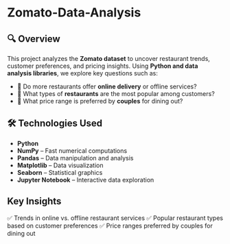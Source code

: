 # Zomato-Data-Analysis

## 🔍 Overview
This project analyzes the **Zomato dataset** to uncover restaurant trends, customer preferences, and pricing insights. Using **Python and data analysis libraries**, we explore key questions such as:

- 📌 Do more restaurants offer **online delivery** or offline services?  
- 📌 What types of **restaurants** are the most popular among customers?  
- 📌 What price range is preferred by **couples** for dining out?  

## 🛠️ Technologies Used
- **Python** 
- **NumPy** – Fast numerical computations  
- **Pandas** – Data manipulation and analysis  
- **Matplotlib** – Data visualization  
- **Seaborn** – Statistical graphics  
- **Jupyter Notebook** – Interactive data exploration  

## Key Insights
✅ Trends in online vs. offline restaurant services
✅ Popular restaurant types based on customer preferences
✅ Price ranges preferred by couples for dining out

